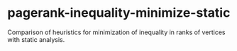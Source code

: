 # pagerank-inequality-minimize-static
Comparison of heuristics for minimization of inequality in ranks of vertices with static analysis.
